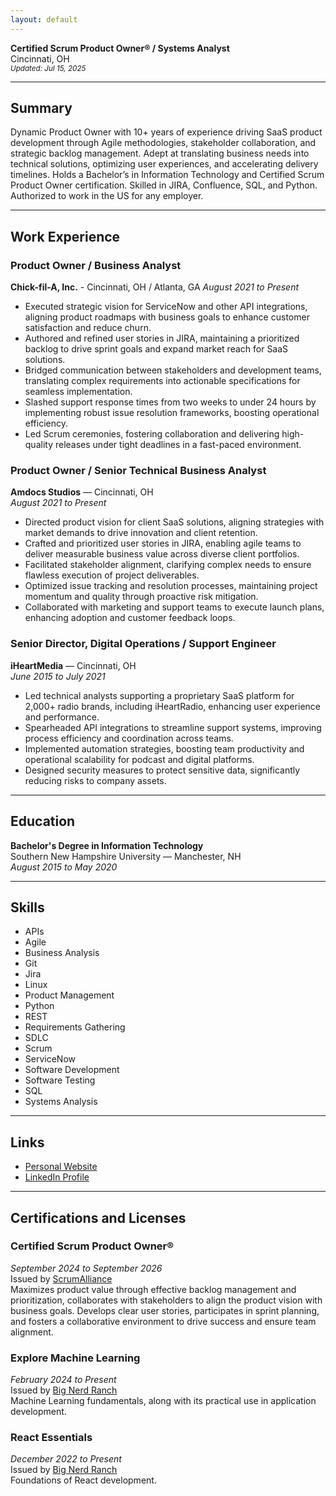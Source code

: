 ```yaml
---
layout: default
---
```


**Certified Scrum Product Owner® / Systems Analyst**  
Cincinnati, OH\
<sub>_Updated: Jul 15, 2025_</sub>

---

## Summary

Dynamic Product Owner with 10+ years of experience driving SaaS product development through Agile methodologies, stakeholder collaboration, and strategic backlog management. Adept at translating business needs into technical solutions, optimizing user experiences, and accelerating delivery timelines. Holds a Bachelor’s in Information Technology and Certified Scrum Product Owner certification. Skilled in JIRA, Confluence, SQL, and Python. Authorized to work in the US for any employer. 

---

## Work Experience

### Product Owner / Business Analyst
**Chick-fil-A, Inc.** - Cincinnati, OH / Atlanta, GA
*August 2021 to Present*

- Executed strategic vision for ServiceNow and other API integrations, aligning product roadmaps with business goals to enhance customer satisfaction and reduce churn. 
- Authored and refined user stories in JIRA, maintaining a prioritized backlog to drive sprint goals and expand market reach for SaaS solutions. 
- Bridged communication between stakeholders and development teams, translating complex requirements into actionable specifications for seamless implementation. 
- Slashed support response times from two weeks to under 24 hours by implementing robust issue resolution frameworks, boosting operational efficiency. 
- Led Scrum ceremonies, fostering collaboration and delivering high-quality releases under tight deadlines in a fast-paced environment.

### Product Owner / Senior Technical Business Analyst  
**Amdocs Studios** — Cincinnati, OH  
*August 2021 to Present*

- Directed product vision for client SaaS solutions, aligning strategies with market demands to drive innovation and client retention. 
- Crafted and prioritized user stories in JIRA, enabling agile teams to deliver measurable business value across diverse client portfolios. 
- Facilitated stakeholder alignment, clarifying complex needs to ensure flawless execution of project deliverables. 
- Optimized issue tracking and resolution processes, maintaining project momentum and quality through proactive risk mitigation. 
- Collaborated with marketing and support teams to execute launch plans, enhancing adoption and customer feedback loops. 

### Senior Director, Digital Operations / Support Engineer
**iHeartMedia** — Cincinnati, OH  
*June 2015 to July 2021*

- Led technical analysts supporting a proprietary SaaS platform for 2,000+ radio brands, including iHeartRadio, enhancing user experience and performance. 
- Spearheaded API integrations to streamline support systems, improving process efficiency and coordination across teams. 
- Implemented automation strategies, boosting team productivity and operational scalability for podcast and digital platforms. 
- Designed security measures to protect sensitive data, significantly reducing risks to company assets. 

---

## Education

**Bachelor's Degree in Information Technology**  
Southern New Hampshire University — Manchester, NH  
*August 2015 to May 2020*

---

## Skills

- APIs
- Agile
- Business Analysis
- Git
- Jira
- Linux
- Product Management
- Python
- REST
- Requirements Gathering
- SDLC
- Scrum
- ServiceNow
- Software Development
- Software Testing
- SQL
- Systems Analysis

---

## Links

- [Personal Website](https://mjescott.github.io)
- [LinkedIn Profile](https://www.linkedin.com/in/mjescott)

---

## Certifications and Licenses

### Certified Scrum Product Owner®  
*September 2024 to September 2026*  
Issued by [ScrumAlliance](https://bcert.me/sojvbkeip)  
Maximizes product value through effective backlog management and prioritization, collaborates with stakeholders to align the product vision with business goals. Develops clear user stories, participates in sprint planning, and fosters a collaborative environment to drive success and ensure team alignment.  

### Explore Machine Learning  
*February 2024 to Present*  
Issued by [Big Nerd Ranch](https://www.credly.com/badges/3da6db2a-3f01-418f-ac12-866049dbd70c/linked_in_profile)  
Machine Learning fundamentals, along with its practical use in application development.

### React Essentials  
*December 2022 to Present*  
Issued by [Big Nerd Ranch](https://www.credly.com/badges/2b1f7996-48dd-416c-bf7a-a5363959f396/linked_in_profile)  
Foundations of React development.
